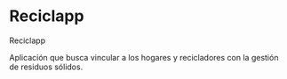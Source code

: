 # Reciclapp
Reciclapp

Aplicación que busca vincular a los hogares y recicladores con la gestión de residuos sólidos.
